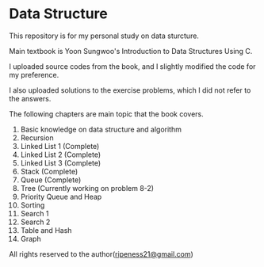 # Data Structure

This repository is for my personal study on data sturcture.

Main textbook is Yoon Sungwoo's Introduction to Data Structures Using C.

I uploaded source codes from the book, and I slightly modified the code for my preference.

I also uploaded solutions to the exercise problems, which I did not refer to the answers.

The following chapters are main topic that the book covers.

1. Basic knowledge on data structure and algorithm
2. Recursion
3. Linked List 1 (Complete)
4. Linked List 2 (Complete)
5. Linked List 3 (Complete)
6. Stack (Complete)
7. Queue (Complete)
8. Tree (Currently working on problem 8-2)
9. Priority Queue and Heap
10. Sorting
11. Search 1
12. Search 2
13. Table and Hash
14. Graph

All rights reserved to the author(ripeness21@gmail.com)

